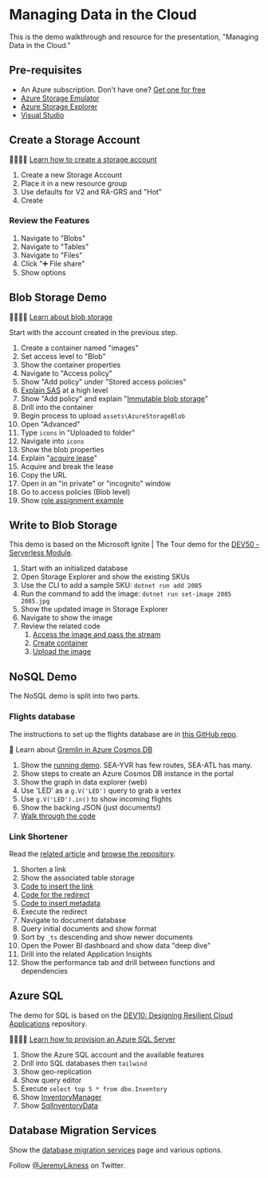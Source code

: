 # Managing Data in the Cloud

This is the demo walkthrough and resource for the presentation, "Managing Data in the Cloud."

## Pre-requisites

* An Azure subscription. Don't have one? [Get one for free](https://jlik.me/fsj)
* [Azure Storage Emulator](https://jlik.me/fsk)
* [Azure Storage Explorer](https://jlik.me/fsn)
* [Visual Studio](https://jlik.me/fso)

## Create a Storage Account

👩‍🎓👨‍🎓 [Learn how to create a storage account](https://jlik.me/ftn)

1. Create a new Storage Account
2. Place it in a new resource group
3. Use defaults for V2 and RA-GRS and "Hot"
4. Create

### Review the Features

1. Navigate to "Blobs"
2. Navigate to "Tables"
3. Navigate to "Files"
4. Click "➕ File share"
5. Show options

## Blob Storage Demo

👩‍🎓👨‍🎓 [Learn about blob storage](https://jlik.me/fto)

Start with the account created in the previous step.

1. Create a container named "images"
2. Set access level to "Blob"
3. Show the container properties
4. Navigate to "Access policy"
5. Show "Add policy" under "Stored access policies"
6. [Explain SAS](https://jlik.me/ftp) at a high level
7. Show "Add policy" and explain "[Immutable blob storage](https://jlik.me/ftq)"
8. Drill into the container
9. Begin process to upload `assets\AzureStorageBlob`
10. Open "Advanced"
11. Type `icons` in "Uploaded to folder"
12. Navigate into `icons`
13. Show the blob properties
14. Explain "[acquire lease](https://jlik.me/ftr)"
15. Acquire and break the lease
16. Copy the URL
17. Open in an "in private" or "incognito" window
18. Go to access policies (Blob level)
19. Show [role assignment example](https://jlik.me/fts)

## Write to Blob Storage

This demo is based on the Microsoft Ignite | The Tour demo for the [DEV50 - Serverless Module](https://github.com/Microsoft/IgniteTheTour/tree/master/DEV%20-%20Building%20your%20Applications%20for%20the%20Cloud/DEV50).

1. Start with an initialized database
2. Open Storage Explorer and show the existing SKUs
3. Use the CLI to add a sample SKU:
    `dotnet run add 2085`
1. Run the command to add the image:
    `dotnet run set-image 2085 2085.jpg`
1. Show the updated image in Storage Explorer
2. Navigate to show the image
3. Review the related code
    1. [Access the image and pass the stream](https://github.com/Microsoft/IgniteTheTour/blob/master/DEV%20-%20Building%20your%20Applications%20for%20the%20Cloud/DEV50/src/TailwindTraderServerless/CLI/Image.cs)
    1. [Create container](https://github.com/Microsoft/IgniteTheTour/blob/master/DEV%20-%20Building%20your%20Applications%20for%20the%20Cloud/DEV50/src/TailwindTraderServerless/DataAccess/StorageAccess.cs#L41-L52)
    1. [Upload the image](https://github.com/Microsoft/IgniteTheTour/blob/master/DEV%20-%20Building%20your%20Applications%20for%20the%20Cloud/DEV50/src/TailwindTraderServerless/DataAccess/StorageAccess.cs#L94-L108)

## NoSQL Demo

The NoSQL demo is split into two parts.

### Flights database

The instructions to set up the flights database are in [this GitHub repo](https://github.com/anthonychu/cosmosdb-gremlin-flights).

📄 Learn about [Gremlin in Azure Cosmos DB](https://jlik.me/ftt)

1. Show the [running demo](https://cosmosdb-flights.azurewebsites.net/). SEA-YVR has few routes, SEA-ATL has many.
2. Show steps to create an Azure Cosmos DB instance in the portal
3. Show the graph in data explorer (web)
4. Use 'LED' as a `g.V('LED')` query to grab a vertex
5. Use `g.V('LED').in()` to show incoming flights
6. Show the backing JSON (just documents!)
7. [Walk through the code](https://github.com/anthonychu/cosmosdb-gremlin-flights/blob/master/CosmosDBGremlinFlights.Web/Controllers/HomeController.cs)

### Link Shortener

Read the [related article](https://jlik.me/ftu) and [browse the repository](https://github.com/JeremyLikness/jlik.me).

1. Shorten a link
2. Show the associated table storage
1. [Code to insert the link](https://github.com/JeremyLikness/jlik.me/blob/master/jlikme.corefn/FunctionHost.cs#L98-L212)
2. [Code for the redirect](https://github.com/JeremyLikness/jlik.me/blob/master/jlikme.corefn/FunctionHost.cs#L214-L277)
3. [Code to insert metadata](https://github.com/JeremyLikness/jlik.me/blob/master/jlikme.corefn/FunctionHost.cs#L285-L384)
4. Execute the redirect
5. Navigate to document database
6. Query initial documents and show format
7. Sort by `_ts` descending and show newer documents
8. Open the Power BI dashboard and show data "deep dive"
9. Drill into the related Application Insights
10. Show the performance tab and drill between functions and dependencies

## Azure SQL

The demo for SQL is based on the [DEV10: Designing Resilient Cloud Applications](https://github.com/Microsoft/IgniteTheTour/tree/master/DEV%20-%20Building%20your%20Applications%20for%20the%20Cloud/DEV10) repository.

👩‍🎓👨‍🎓 [Learn how to provision an Azure SQL Server](https://jlik.me/ftv)

1. Show the Azure SQL account and the available features
2. Drill into SQL databases then `tailwind`
3. Show geo-replication
4. Show query editor
5. Execute `select top 5 * from dbo.Inventory`
6. Show [InventoryManager](https://github.com/Microsoft/IgniteTheTour/blob/master/DEV%20-%20Building%20your%20Applications%20for%20the%20Cloud/DEV10/src/inventory-service/InventoryService.Api/Services/InventoryManager.cs)
7. Show [SqlInventoryData](https://github.com/Microsoft/IgniteTheTour/blob/master/DEV%20-%20Building%20your%20Applications%20for%20the%20Cloud/DEV10/src/inventory-service/InventoryService.Api/Services/SqlInventoryData.cs)

## Database Migration Services

Show the [database migration services](https://jlik.me/fs2) page and various options.

Follow [@JeremyLikness](https://twitter.com/JeremyLikness) on Twitter.
